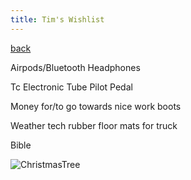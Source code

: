 ```yaml
---
title: Tim's Wishlist
---
```


[back](../index.md)

Airpods/Bluetooth Headphones

Tc Electronic Tube Pilot Pedal

Money for/to go towards nice work boots

Weather tech rubber floor mats for truck

Bible

![ChristmasTree](http://www.webweaver.nu/clipart/img/holidays/christmas/animated-christmas-tree.gif)

